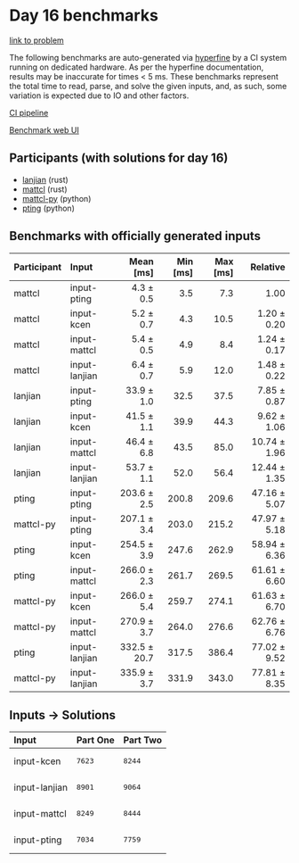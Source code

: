 # Day 16 benchmarks

[link to problem](https://adventofcode.com/2023/day/16)

The following benchmarks are auto-generated via
[hyperfine](https://github.com/sharkdp/hyperfine) by a CI system running on
dedicated hardware. As per the hyperfine documentation, results may be
inaccurate for times < 5 ms. These benchmarks represent the total time to read,
parse, and solve the given inputs, and, as such, some variation is expected due
to IO and other factors.

[CI pipeline](http://ci.papercode.net:8080/teams/main/pipelines/aoc2023)

[Benchmark web UI](https://aoc.ancalagon.black)


## Participants (with solutions for day 16)

- [lanjian](https://github.com/lanjian/aoc-2023) (rust)
- [mattcl](https://github.com/mattcl/aoc2023) (rust)
- [mattcl-py](https://github.com/mattcl/aoc2023-py) (python)
- [pting](https://github.com/pting/aoc2023) (python)


## Benchmarks with officially generated inputs

| Participant | Input | Mean [ms] | Min [ms] | Max [ms] | Relative |
|:---|:---|---:|---:|---:|---:|
| mattcl | input-pting | 4.3 ± 0.5 | 3.5 | 7.3 | 1.00 |
| mattcl | input-kcen | 5.2 ± 0.7 | 4.3 | 10.5 | 1.20 ± 0.20 |
| mattcl | input-mattcl | 5.4 ± 0.5 | 4.9 | 8.4 | 1.24 ± 0.17 |
| mattcl | input-lanjian | 6.4 ± 0.7 | 5.9 | 12.0 | 1.48 ± 0.22 |
| lanjian | input-pting | 33.9 ± 1.0 | 32.5 | 37.5 | 7.85 ± 0.87 |
| lanjian | input-kcen | 41.5 ± 1.1 | 39.9 | 44.3 | 9.62 ± 1.06 |
| lanjian | input-mattcl | 46.4 ± 6.8 | 43.5 | 85.0 | 10.74 ± 1.96 |
| lanjian | input-lanjian | 53.7 ± 1.1 | 52.0 | 56.4 | 12.44 ± 1.35 |
| pting | input-pting | 203.6 ± 2.5 | 200.8 | 209.6 | 47.16 ± 5.07 |
| mattcl-py | input-pting | 207.1 ± 3.4 | 203.0 | 215.2 | 47.97 ± 5.18 |
| pting | input-kcen | 254.5 ± 3.9 | 247.6 | 262.9 | 58.94 ± 6.36 |
| pting | input-mattcl | 266.0 ± 2.3 | 261.7 | 269.5 | 61.61 ± 6.60 |
| mattcl-py | input-kcen | 266.0 ± 5.4 | 259.7 | 274.1 | 61.63 ± 6.70 |
| mattcl-py | input-mattcl | 270.9 ± 3.7 | 264.0 | 276.6 | 62.76 ± 6.76 |
| pting | input-lanjian | 332.5 ± 20.7 | 317.5 | 386.4 | 77.02 ± 9.52 |
| mattcl-py | input-lanjian | 335.9 ± 3.7 | 331.9 | 343.0 | 77.81 ± 8.35 |


## Inputs -> Solutions

| Input | Part One | Part Two |
|:---|:---|:---|
|input-kcen|<pre>7623</pre>|<pre>8244</pre>|
|input-lanjian|<pre>8901</pre>|<pre>9064</pre>|
|input-mattcl|<pre>8249</pre>|<pre>8444</pre>|
|input-pting|<pre>7034</pre>|<pre>7759</pre>|